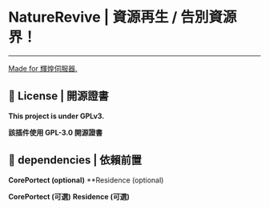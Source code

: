# NatureRevive | 資源再生 / 告別資源界！

---

[Made for 輝煌伺服器.](https://discord.gg/5MHGpAFGEN "The Copyright of the entire source codes is owned by NCT-skyouo according to Article 10 the Copyright Law of the Republic of China.")

## 📃 License | 開源證書

**This project is under GPLv3.**

**該插件使用 GPL-3.0 開源證書**

## 🔴 dependencies | 依賴前置

**CorePortect (optional)**
**Residence (optional)

**CorePortect (可選)**
**Residence (可選)**

